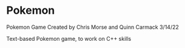 # Pokemon
Pokemon Game
Created by Chris Morse and Quinn Carmack
3/14/22

Text-based Pokemon game, to work on C++ skills
	
